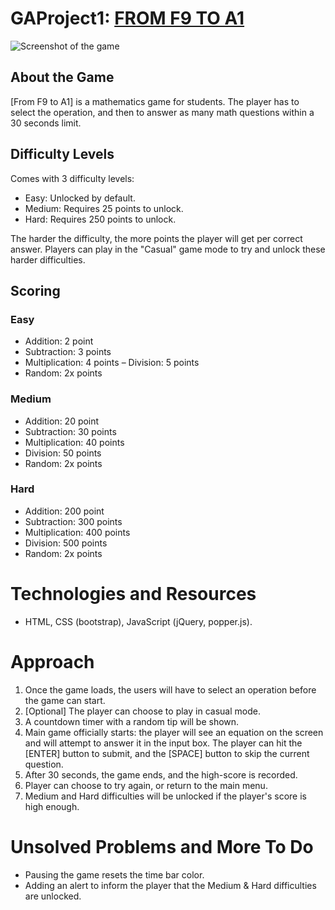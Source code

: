 # GAProject1: [FROM F9 TO A1](https://zqlimy17.github.io/from-f9-to-a1/)

![Screenshot of the game](https://zqlimy.github.com/from-f9-to-a1/img/ss.png)

## About the Game

[From F9 to A1] is a mathematics game for students. The player has to select the operation, and then to answer as many math questions within a 30 seconds limit.

## Difficulty Levels
Comes with 3 difficulty levels:
- Easy: Unlocked by default.
- Medium: Requires 25 points to unlock.
- Hard: Requires 250 points to unlock.

The harder the difficulty, the more points the player will get per correct answer.
Players can play in the "Casual" game mode to try and unlock these harder difficulties.

## Scoring
### Easy
- Addition: 2 point
- Subtraction: 3 points
- Multiplication: 4 points
– Division: 5 points
- Random: 2x points

### Medium
- Addition: 20 point
- Subtraction: 30 points
- Multiplication: 40 points
- Division: 50 points
- Random: 2x points

### Hard
- Addition: 200 point
- Subtraction: 300 points
- Multiplication: 400 points
- Division: 500 points
- Random: 2x points

# Technologies and Resources
- HTML, CSS (bootstrap), JavaScript (jQuery, popper.js).

# Approach
1. Once the game loads, the users will have to select an operation before the game can start.
2. [Optional] The player can choose to play in casual mode.
3. A countdown timer with a random tip will be shown.
4. Main game officially starts: the player will see an equation on the screen and will attempt to answer it in the input box. The player can hit the [ENTER] button to submit, and the [SPACE] button to skip the current question.
5. After 30 seconds, the game ends, and the high-score is recorded.
6. Player can choose to try again, or return to the main menu.
7. Medium and Hard difficulties will be unlocked if the player's score is high enough.

# Unsolved Problems and More To Do
- Pausing the game resets the time bar color.
- Adding an alert to inform the player that the Medium & Hard difficulties are unlocked.